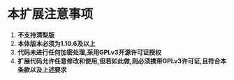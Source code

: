 # 本扩展注意事项
1. **不支持清梨版**
2. **本体版本必须为1.10.6及以上**
3. **代码未进行任何加密处理,采用GPLv3开源许可证授权**
4. **扩展代码允许任意修改和使用,但若如此做,则必须携带GPLv3许可证,且符合本条款以及上述要求**
